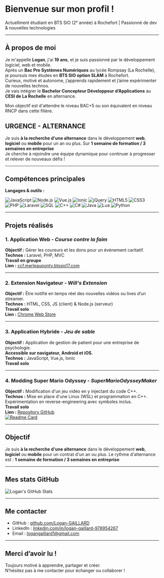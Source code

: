 # Bienvenue sur mon profil !

Actuellment étudiant en BTS SIO (2ᵉ année) à Rochefort | Passionné de dev & nouvelles technologies

---

## À propos de moi

Je m'appelle **Logan**, j'ai **19 ans**, et je suis passionné par le développement logiciel, web et mobile.  
Après un **Bac Pro Systèmes Numériques** au lycée Rompsay (La Rochelle), je poursuis mes études en **BTS SIO option SLAM** à Rochefort.  
Curieux, motivé et autonome, j’apprends rapidement et j’aime expérimenter de nouvelles technos.  
Je vais intégrer le **Bachelor Concepteur Développeur d’Applications** au **CESI de La Rochelle** en alternance.

Mon objectif est d'attendre le niveau BAC+5 ou son équivalent en niveau RNCP dans cette filière.

## URGENCE - ALTERNANCE

Je suis **à la recherche d'une alternance** dans le développement **web**, **logiciel** ou **mobile** pour un an ou plus.
Sur **1 semaine de formation / 3 semaines en entreprise**  
Je cherche à rejoindre une équipe dynamique pour continuer à progresser et relever de nouveaux défis !


---

## Compétences principales

**Langages & outils :**

![JavaScript](https://img.shields.io/badge/-JavaScript-black?style=flat&logo=javascript)
![Node.js](https://img.shields.io/badge/-Node.js-339933?style=flat&logo=node.js&logoColor=white)
![Vue.js](https://img.shields.io/badge/-Vue.js-4FC08D?style=flat&logo=vue.js&logoColor=white)
![Ionic](https://img.shields.io/badge/-Ionic-3880FF?style=flat&logo=ionic&logoColor=white)
![jQuery](https://img.shields.io/badge/-jQuery-0769AD?style=flat&logo=jquery&logoColor=white)
![HTML5](https://img.shields.io/badge/-HTML5-E34F26?style=flat&logo=html5&logoColor=white)
![CSS3](https://img.shields.io/badge/-CSS3-1572B6?style=flat&logo=css3)
![PHP](https://img.shields.io/badge/-PHP-777BB4?style=flat&logo=php&logoColor=white)
![Laravel](https://img.shields.io/badge/-Laravel-F55247?style=flat&logo=laravel&logoColor=white)
![SQL](https://img.shields.io/badge/-SQL-4479A1?style=flat&logo=mysql&logoColor=white)
![C++](https://img.shields.io/badge/-C++-00599C?style=flat&logo=c%2B%2B&logoColor=white)
![C#](https://img.shields.io/badge/-C%23-239120?style=flat&logo=c-sharp&logoColor=white)
![Java](https://img.shields.io/badge/-Java-007396?style=flat&logo=java&logoColor=white)
![Lua](https://img.shields.io/badge/-Lua-2C2D72?style=flat&logo=lua&logoColor=white)
![Python](https://img.shields.io/badge/-Python-3776AB?style=flat&logo=python&logoColor=white)

---

## Projets réalisés

### 1. Application Web - *Course contre la faim*  
**Objectif :** Gérer les coureurs et les dons pour un événement caritatif.  
**Technos :** Laravel, PHP, MVC  
**Travail en groupe**  
**Lien :** [ccf.merleauponty.btssio17.com](https://ccf.merleauponty.btssio17.com)

---

### 2. Extension Navigateur - *Will's Extension*  
**Objectif :** Être notifié en temps réel des nouvelles vidéos ou lives d’un streamer.  
**Technos :** HTML, CSS, JS (client) & Node.js (serveur)  
**Travail solo**  
**Lien :** [Chrome Web Store](https://chromewebstore.google.com/detail/wills-extension/dllckdagbnggibpaiejabepcpmhgiklj)

---

### 3. Application Hybride - *Jeu de sable*  
**Objectif :** Application de gestion de patient pour une entreprise de psychologie.  
**Accessible sur navigateur, Android et iOS.**  
**Technos :** JavaScript, Vue.js, Ionic  
**Travail solo**

---

### 4. Modding Super Mario Odyssey - *SuperMarioOdysseyMaker*  
**Objectif :** Modification d'un jeu vidéo en y injectant du code C++.  
**Technos :** Mise en place d'une Linux (WSL) et programmation en C++.  
Expérimentation en reverse-engineering avec symboles inclus.  
**Travail solo**  
**Lien :** [Repository GitHub](https://github.com/Logan-Gaillard/SuperMarioOdysseyMaker)  
[![Readme Card](https://github-readme-stats.vercel.app/api/pin/?username=Logan-Gaillard&repo=SuperMarioOdysseyMaker)]([https://github.com/anuraghazra/github-readme-stats](https://github.com/Logan-Gaillard/SuperMarioOdysseyMaker))

---

## Objectif

Je suis **à la recherche d'une alternance** dans le développement **web**, **logiciel** ou **mobile** pour un contrat d'un an ou plus.
Le rythme d'alternance est : **1 semaine de formation / 3 semaines en entreprise**  

---

## Mes stats GitHub

![Logan's GitHub Stats](https://github-readme-stats.vercel.app/api?username=Logan-GAILLARD&show_icons=true&theme=tokyonight&locale=fr)

---

## Me contacter

- GitHub : [github.com/Logan-GAILLARD](https://github.com/Logan-GAILLARD)  
- LinkedIn : [linkedin.com/in/logan-gaillard-978954267](https://www.linkedin.com/in/logan-gaillard-978954267?trk=universal-search-cluster)  
- Email : logangaillard1@gmail.com

---

## Merci d’avoir lu !

Toujours motivé à apprendre, partager et créer.  
N’hésitez pas à me contacter pour échanger ou collaborer !
